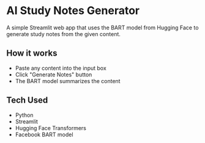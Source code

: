 # AI Study Notes Generator

A simple Streamlit web app that uses the BART model from Hugging Face to generate study notes from the given content.

## How it works

- Paste any content into the input box
- Click "Generate Notes" button
- The BART model summarizes the content

## Tech Used

- Python
- Streamlit
- Hugging Face Transformers
- Facebook BART model

